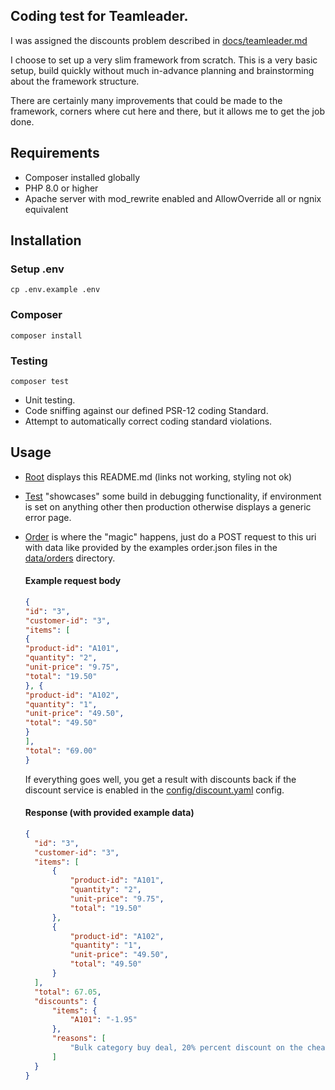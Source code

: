## Coding test for Teamleader.

I was assigned the discounts problem described in [docs/teamleader.md](docs/teamleader.md)

I choose to set up a very slim framework from scratch. This is a very basic setup, build quickly without much in-advance
planning and brainstorming about the framework structure.

There are certainly many improvements that could be made to the framework, corners where cut here and there, but it
allows me to get the job done.

## Requirements

* Composer installed globally
* PHP 8.0 or higher
* Apache server with mod_rewrite enabled and AllowOverride all or ngnix equivalent

## Installation

### Setup .env

    cp .env.example .env

### Composer

    composer install

### Testing

    composer test

* Unit testing.
* Code sniffing against our defined PSR-12 coding Standard.
* Attempt to automatically correct coding standard violations.

## Usage

* [Root](/) displays this README.md (links not working, styling not ok)
* [Test](/test) "showcases" some build in debugging functionality, if environment is set on anything other then
  production otherwise displays a generic error page.
* [Order](/order) is where the "magic" happens, just do a POST request to this uri with data like provided by the
  examples order.json files in the [data/orders](/data/orders) directory.

  #### Example request body

  ```json
  {
  "id": "3",
  "customer-id": "3",
  "items": [
  {
  "product-id": "A101",
  "quantity": "2",
  "unit-price": "9.75",
  "total": "19.50"
  }, {
  "product-id": "A102",
  "quantity": "1",
  "unit-price": "49.50",
  "total": "49.50"
  }
  ],
  "total": "69.00"
  }
  ```

  If everything goes well, you get a result with discounts back if the discount service is enabled in
  the [config/discount.yaml](config/discount.yaml) config.

  #### Response (with provided example data)
  ```json
  {
    "id": "3",
    "customer-id": "3",
    "items": [
        {
            "product-id": "A101",
            "quantity": "2",
            "unit-price": "9.75",
            "total": "19.50"
        },
        {
            "product-id": "A102",
            "quantity": "1",
            "unit-price": "49.50",
            "total": "49.50"
        }
    ],
    "total": 67.05,
    "discounts": {
        "items": {
            "A101": "-1.95"
        },
        "reasons": [
            "Bulk category buy deal, 20% percent discount on the cheapest item in category 1. "
        ]
    }
  }
  ```